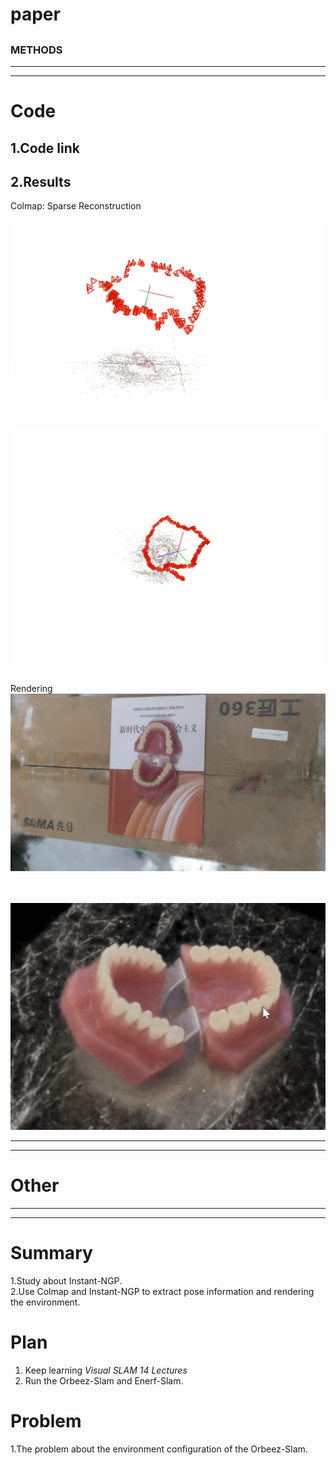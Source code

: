 # paper
## 
### METHODS
---------------------------------------------------------------------------------------------------------------------
---------------------------------------------------------------------------------------------------------------------
# Code  
## 1.Code link
## 2.Results
Colmap: Sparse Reconstruction<br>
&nbsp;&nbsp;&nbsp;&nbsp;&nbsp;&nbsp;&nbsp;&nbsp;
![](img/Teeth_colmap1.png)
<br>&nbsp;&nbsp;&nbsp;&nbsp;&nbsp;&nbsp;&nbsp;
&nbsp;&nbsp;&nbsp;&nbsp;&nbsp;&nbsp;&nbsp;&nbsp;
&nbsp;&nbsp;&nbsp;&nbsp;&nbsp;&nbsp;&nbsp;&nbsp;
&nbsp;&nbsp;&nbsp;&nbsp;&nbsp;&nbsp;&nbsp;&nbsp;&nbsp;
<br>
&nbsp;&nbsp;&nbsp;&nbsp;&nbsp;&nbsp;&nbsp;&nbsp;
![](img/Teeth_colmap2.png)
<br>&nbsp;&nbsp;&nbsp;&nbsp;&nbsp;&nbsp;&nbsp;
&nbsp;&nbsp;&nbsp;&nbsp;&nbsp;&nbsp;&nbsp;&nbsp;
&nbsp;&nbsp;&nbsp;&nbsp;&nbsp;&nbsp;&nbsp;&nbsp;
&nbsp;&nbsp;&nbsp;&nbsp;&nbsp;&nbsp;&nbsp;&nbsp;&nbsp;
<br>
Rendering
&nbsp;&nbsp;&nbsp;&nbsp;&nbsp;&nbsp;&nbsp;&nbsp;
![](img/NeRF1.png)
<br>&nbsp;&nbsp;&nbsp;&nbsp;&nbsp;&nbsp;&nbsp;
&nbsp;&nbsp;&nbsp;&nbsp;&nbsp;&nbsp;&nbsp;&nbsp;
&nbsp;&nbsp;&nbsp;&nbsp;&nbsp;&nbsp;&nbsp;&nbsp;
&nbsp;&nbsp;&nbsp;&nbsp;&nbsp;&nbsp;&nbsp;&nbsp;&nbsp;
<br>

&nbsp;&nbsp;&nbsp;&nbsp;&nbsp;&nbsp;&nbsp;&nbsp;
![](img/NeRF2.png)

---------------------------------------------------------------------------------------------------------------------
---------------------------------------------------------------------------------------------------------------------
# Other 

---------------------------------------------------------------------------------------------------------------------
---------------------------------------------------------------------------------------------------------------------
# Summary
1.Study about Instant-NGP.<br>
2.Use Colmap and Instant-NGP to extract pose information and rendering the environment.<br>
# Plan 
1. Keep learning *Visual SLAM 14 Lectures*
2. Run the Orbeez-Slam and Enerf-Slam.
# Problem
1.The problem about the environment configuration of the Orbeez-Slam.




